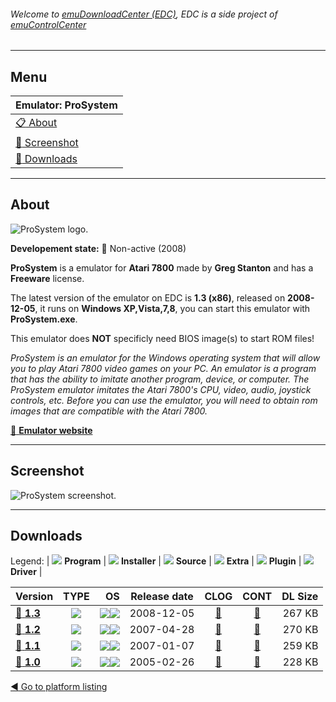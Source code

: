 ###### Welcome to [emuDownloadCenter (EDC)](https://github.com/PhoenixInteractiveNL/emuDownloadCenter/wiki/), EDC is a side project of [emuControlCenter](https://github.com/PhoenixInteractiveNL/emuControlCenter/wiki/)
***
## Menu
| **Emulator: ProSystem** |
|:---------|
| [:clipboard: About](#about) |
| [:sunrise: Screenshot](#screenshot) |
| [:floppy_disk: Downloads](#downloads) |
***
## About
![](https://github.com/PhoenixInteractiveNL/emuDownloadCenter/wiki/images_emulator/prosystem_logo_200.jpg "ProSystem logo.")

**Developement state:** :red_circle: Non-active (2008)

**ProSystem** is a emulator for **Atari 7800** made by **Greg Stanton** and has a **Freeware** license.

The latest version of the emulator on EDC is **1.3 (x86)**, released on **2008-12-05**, it runs on **Windows XP,Vista,7,8**, you can start this emulator with **ProSystem.exe**.

This emulator does **NOT** specificly need BIOS image(s) to start ROM files!

_ProSystem is an emulator for the Windows operating system that will allow you to play Atari 7800 video games on your PC. An emulator is a program that has the ability to imitate another program, device, or computer. The ProSystem emulator imitates the Atari 7800's CPU, video, audio, joystick controls, etc. Before you can use the emulator, you will need to obtain rom images that are compatible with the Atari 7800._

[:link: **Emulator website**](http://home.comcast.net/~gscottstanton/)
***
## Screenshot
![](https://raw.githubusercontent.com/PhoenixInteractiveNL/emuDownloadCenter/master/hooks/prosystem/emulator_screen_01.jpg "ProSystem screenshot.")
***
## Downloads
Legend:
| ![](https://raw.githubusercontent.com/wiki/PhoenixInteractiveNL/emuDownloadCenter/images_misc/icon_program_24.png) **Program** | 
![](https://raw.githubusercontent.com/wiki/PhoenixInteractiveNL/emuDownloadCenter/images_misc/icon_installer_24.png) **Installer** | 
![](https://raw.githubusercontent.com/wiki/PhoenixInteractiveNL/emuDownloadCenter/images_misc/icon_source_code_24.png) **Source** | 
![](https://raw.githubusercontent.com/wiki/PhoenixInteractiveNL/emuDownloadCenter/images_misc/icon_extra_24.png) **Extra** | 
![](https://raw.githubusercontent.com/wiki/PhoenixInteractiveNL/emuDownloadCenter/images_misc/icon_plugin_24.png) **Plugin** | 
![](https://raw.githubusercontent.com/wiki/PhoenixInteractiveNL/emuDownloadCenter/images_misc/icon_driver_24.png) **Driver** | 
 
| Version | TYPE | OS | Release date | CLOG | CONT | DL Size |
|:--------|:----:|---:|:------------:|:----:|:----:|--------:|
| [:floppy_disk: **1.3**](https://github.com/PhoenixInteractiveNL/edc-repo0001/raw/master/prosystem/1.3.7z) | ![](https://raw.githubusercontent.com/wiki/PhoenixInteractiveNL/emuDownloadCenter/images_misc/icon_program_24.png) | ![](https://raw.githubusercontent.com/wiki/PhoenixInteractiveNL/emuDownloadCenter/images_misc/logo_windows_24.png)![](https://raw.githubusercontent.com/wiki/PhoenixInteractiveNL/emuDownloadCenter/images_misc/icon_32-bit_24.png) | 2008-12-05 | [:page_facing_up:](https://github.com/PhoenixInteractiveNL/edc-repo0001/blob/master/prosystem/1.3_changelog.txt) | [:mag_right:](https://github.com/PhoenixInteractiveNL/edc-repo0001/blob/master/prosystem/1.3_contents.txt) | 267 KB |
| [:floppy_disk: **1.2**](https://github.com/PhoenixInteractiveNL/edc-repo0001/raw/master/prosystem/1.2.7z) | ![](https://raw.githubusercontent.com/wiki/PhoenixInteractiveNL/emuDownloadCenter/images_misc/icon_program_24.png) | ![](https://raw.githubusercontent.com/wiki/PhoenixInteractiveNL/emuDownloadCenter/images_misc/logo_windows_24.png)![](https://raw.githubusercontent.com/wiki/PhoenixInteractiveNL/emuDownloadCenter/images_misc/icon_32-bit_24.png) | 2007-04-28 | [:page_facing_up:](https://github.com/PhoenixInteractiveNL/edc-repo0001/blob/master/prosystem/1.2_changelog.txt) | [:mag_right:](https://github.com/PhoenixInteractiveNL/edc-repo0001/blob/master/prosystem/1.2_contents.txt) | 270 KB |
| [:floppy_disk: **1.1**](https://github.com/PhoenixInteractiveNL/edc-repo0001/raw/master/prosystem/1.1.7z) | ![](https://raw.githubusercontent.com/wiki/PhoenixInteractiveNL/emuDownloadCenter/images_misc/icon_program_24.png) | ![](https://raw.githubusercontent.com/wiki/PhoenixInteractiveNL/emuDownloadCenter/images_misc/logo_windows_24.png)![](https://raw.githubusercontent.com/wiki/PhoenixInteractiveNL/emuDownloadCenter/images_misc/icon_32-bit_24.png) | 2007-01-07 | [:page_facing_up:](https://github.com/PhoenixInteractiveNL/edc-repo0001/blob/master/prosystem/1.1_changelog.txt) | [:mag_right:](https://github.com/PhoenixInteractiveNL/edc-repo0001/blob/master/prosystem/1.1_contents.txt) | 259 KB |
| [:floppy_disk: **1.0**](https://github.com/PhoenixInteractiveNL/edc-repo0001/raw/master/prosystem/1.0.7z) | ![](https://raw.githubusercontent.com/wiki/PhoenixInteractiveNL/emuDownloadCenter/images_misc/icon_program_24.png) | ![](https://raw.githubusercontent.com/wiki/PhoenixInteractiveNL/emuDownloadCenter/images_misc/logo_windows_24.png)![](https://raw.githubusercontent.com/wiki/PhoenixInteractiveNL/emuDownloadCenter/images_misc/icon_32-bit_24.png) | 2005-02-26 | [:page_facing_up:](https://github.com/PhoenixInteractiveNL/edc-repo0001/blob/master/prosystem/1.0_changelog.txt) | [:mag_right:](https://github.com/PhoenixInteractiveNL/edc-repo0001/blob/master/prosystem/1.0_contents.txt) | 228 KB |

[:arrow_backward: Go to platform listing](https://github.com/PhoenixInteractiveNL/emuDownloadCenter/wiki/EDC-Platform-List)
